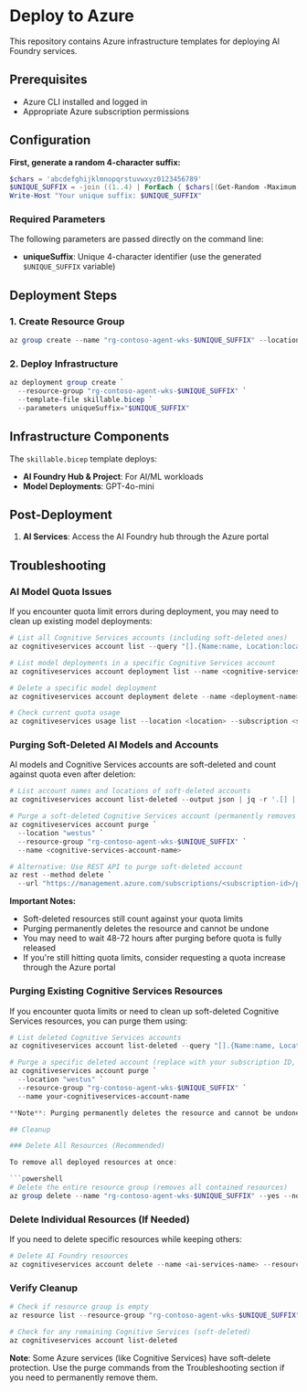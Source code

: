 # Deploy to Azure

This repository contains Azure infrastructure templates for deploying AI Foundry services.

## Prerequisites

- Azure CLI installed and logged in
- Appropriate Azure subscription permissions

## Configuration

**First, generate a random 4-character suffix:**

```powershell
$chars = 'abcdefghijklmnopqrstuvwxyz0123456789'
$UNIQUE_SUFFIX = -join ((1..4) | ForEach { $chars[(Get-Random -Maximum $chars.Length)] })
Write-Host "Your unique suffix: $UNIQUE_SUFFIX"
```

### Required Parameters

The following parameters are passed directly on the command line:

- **uniqueSuffix**: Unique 4-character identifier (use the generated `$UNIQUE_SUFFIX` variable)

## Deployment Steps

### 1. Create Resource Group

```powershell
az group create --name "rg-contoso-agent-wks-$UNIQUE_SUFFIX" --location "West US"
```

### 2. Deploy Infrastructure

```powershell
az deployment group create `
  --resource-group "rg-contoso-agent-wks-$UNIQUE_SUFFIX" `
  --template-file skillable.bicep `
  --parameters uniqueSuffix="$UNIQUE_SUFFIX"
```

## Infrastructure Components

The `skillable.bicep` template deploys:

- **AI Foundry Hub & Project**: For AI/ML workloads
- **Model Deployments**: GPT-4o-mini

## Post-Deployment

1. **AI Services**: Access the AI Foundry hub through the Azure portal

## Troubleshooting

### AI Model Quota Issues

If you encounter quota limit errors during deployment, you may need to clean up existing model deployments:

```powershell
# List all Cognitive Services accounts (including soft-deleted ones)
az cognitiveservices account list --query "[].{Name:name, Location:location, ResourceGroup:resourceGroup, Kind:kind}"

# List model deployments in a specific Cognitive Services account
az cognitiveservices account deployment list --name <cognitive-services-account-name> --resource-group <resource-group-name>

# Delete a specific model deployment
az cognitiveservices account deployment delete --name <deployment-name> --resource-group <resource-group-name> --account-name <cognitive-services-account-name>

# Check current quota usage
az cognitiveservices usage list --location <location> --subscription <subscription-id>
```

### Purging Soft-Deleted AI Models and Accounts

AI models and Cognitive Services accounts are soft-deleted and count against quota even after deletion:

```powershell
# List account names and locations of soft-deleted accounts
az cognitiveservices account list-deleted --output json | jq -r '.[] | "\(.name)\t\(.location)\t\(.id | split("/")[8])"' | column -t -s $'\t' -N "Name,Location,ResourceGroup"

# Purge a soft-deleted Cognitive Services account (permanently removes it)
az cognitiveservices account purge `
  --location "westus" `
  --resource-group "rg-contoso-agent-wks-$UNIQUE_SUFFIX" `
  --name <cognitive-services-account-name>

# Alternative: Use REST API to purge soft-deleted account
az rest --method delete `
  --url "https://management.azure.com/subscriptions/<subscription-id>/providers/Microsoft.CognitiveServices/locations/<location>/resourceGroups/<resource-group>/deletedAccounts/<account-name>?api-version=2021-04-30"
```

**Important Notes:**

- Soft-deleted resources still count against your quota limits
- Purging permanently deletes the resource and cannot be undone
- You may need to wait 48-72 hours after purging before quota is fully released
- If you're still hitting quota limits, consider requesting a quota increase through the Azure portal

### Purging Existing Cognitive Services Resources

If you encounter quota limits or need to clean up soft-deleted Cognitive Services resources, you can purge them using:

```powershell
# List deleted Cognitive Services accounts
az cognitiveservices account list-deleted --query "[].{Name:name, Location:location}" --output table

# Purge a specific deleted account (replace with your subscription ID, location, and resource name)
az cognitiveservices account purge `
  --location "westus" `
  --resource-group "rg-contoso-agent-wks-$UNIQUE_SUFFIX" `
  --name your-cognitiveservices-account-name

**Note**: Purging permanently deletes the resource and cannot be undone. This is typically needed when redeploying with the same resource names or when hitting subscription quotas.

## Cleanup

### Delete All Resources (Recommended)

To remove all deployed resources at once:

```powershell
# Delete the entire resource group (removes all contained resources)
az group delete --name "rg-contoso-agent-wks-$UNIQUE_SUFFIX" --yes --no-wait
```

### Delete Individual Resources (If Needed)

If you need to delete specific resources while keeping others:

```powershell
# Delete AI Foundry resources
az cognitiveservices account delete --name <ai-services-name> --resource-group "rg-contoso-agent-wks-$UNIQUE_SUFFIX"
```

### Verify Cleanup

```powershell
# Check if resource group is empty
az resource list --resource-group "rg-contoso-agent-wks-$UNIQUE_SUFFIX"

# Check for any remaining Cognitive Services (soft-deleted)
az cognitiveservices account list-deleted
```

**Note**: Some Azure services (like Cognitive Services) have soft-delete protection. Use the purge commands from the Troubleshooting section if you need to permanently remove them.
